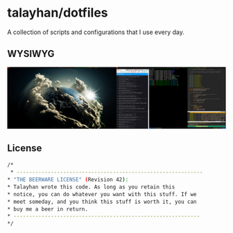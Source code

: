 talayhan/dotfiles 
================

A collection of scripts and configurations that I use every day.

WYSIWYG
--------------------------
![screenshot](ss/ss.png)

License
-------
```sh
/*
 * ------------------------------------------------------------
* "THE BEERWARE LICENSE" (Revision 42):
* Talayhan wrote this code. As long as you retain this 
* notice, you can do whatever you want with this stuff. If we
* meet someday, and you think this stuff is worth it, you can
* buy me a beer in return.
* ------------------------------------------------------------
*/
```
